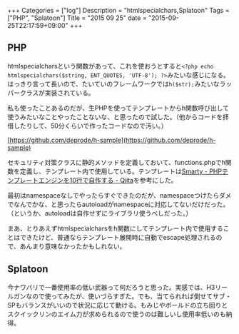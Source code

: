 +++
Categories = ["log"]
Description = "htmlspecialchars,Splatoon"
Tags = ["PHP", "Splatoon"]
Title = "2015 09 25"
date = "2015-09-25T22:17:59+09:00"
+++

## PHP
htmlspecialcharsという関数があって、これを使おうとすると`<?php echo htmlspecialchars($string, ENT_QUOTES, 'UTF-8'); ?>`みたいな感じになる。はっきり言って長いので、たいていのフレームワークでは`h($str);`みたいなラッパークラスが実装されている。

私も使ったことあるのだが、生PHPを使ってテンプレートからh関数呼び出して使うみたいなことやったことないな、と思ったので試した。（他からコードを拝借したりして、50分くらいで作ったコードなので汚い。）

[https://github.com/deprode/h-sample](https://github.com/deprode/h-sample)

セキュリティ対策クラスに静的メソッドを定義しておいて、functions.phpでh関数を定義し、テンプレート内で使用している。テンプレートは[Smarty - PHPテンプレートエンジンを10行で自作する - Qiita](http://qiita.com/yasumodev/items/049c41a2f90db935503c)を参考にした。

最初はnamespaceなしでやったらすぐできたのだが、namespaceつけたらダメでなんでかな、と思ったらautoloadがnamespaceに対応してないだけだった。（というか、autoloadは自作せずにライブラリ使うべしだった。）

まあ、とりあえずhtmlspecialcharsをh関数にしてテンプレート内で使用することはできたけど、普通ならテンプレート展開時に自動でescape処理されるので、あんまり意味なかったかもしれない。

## Splatoon
今ナワバリで一番使用率の低い武器って何だろうと思った。実感では、H3リールガンなので使ってみたが、使いづらすぎた。でも、当てられれば倒せてサブ・SPもバランスがいいので状況に応じて動ける。もみじやボールドの立ち回りとスクイックリンのエイム力が求められるので使うのは難しいし使用率低いのも納得。